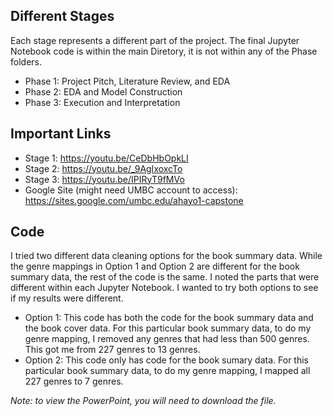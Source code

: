 ## Different Stages
Each stage represents a different part of the project. The final Jupyter Notebook code is within the main Diretory, it is not within any of the Phase folders.
* Phase 1: Project Pitch, Literature Review, and EDA
* Phase 2: EDA and Model Construction
* Phase 3: Execution and Interpretation

## Important Links
* Stage 1: https://youtu.be/CeDbHbOpkLI
* Stage 2: https://youtu.be/_9AgIxoxcTo
* Stage 3: https://youtu.be/IPIRyT9fMVo
* Google Site (might need UMBC account to access): https://sites.google.com/umbc.edu/ahayo1-capstone


## Code
I tried two different data cleaning options for the book summary data. While the genre mappings in Option 1 and Option 2 are different for the book summary data, the rest of the code is the same. I noted the parts that were different within each Jupyter Notebook. I wanted to try both options to see if my results were different.
* Option 1: This code has both the code for the book summary data and the book cover data. For this particular book summary data, to do my genre mapping, I removed any genres that had less than 500 genres. This got me from 227 genres to 13 genres.
* Option 2: This code only has code for the book sumary data. For this particular book summary data, to do my genre mapping, I mapped all 227 genres to 7 genres. 


*Note: to view the PowerPoint, you will need to download the file.*
